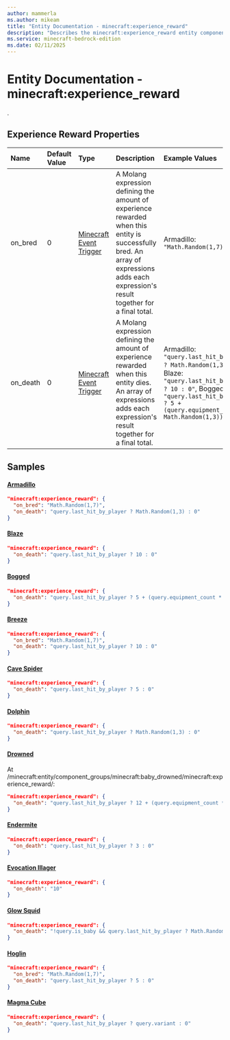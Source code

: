 ```yaml
---
author: mammerla
ms.author: mikeam
title: "Entity Documentation - minecraft:experience_reward"
description: "Describes the minecraft:experience_reward entity component"
ms.service: minecraft-bedrock-edition
ms.date: 02/11/2025 
---
```


# Entity Documentation - minecraft:experience_reward

.


## Experience Reward Properties

|Name       |Default Value |Type |Description |Example Values |
|:----------|:-------------|:----|:-----------|:------------- |
| on_bred | 0 | [Minecraft Event Trigger](../Definitions/NestedTables/triggers.md) | A Molang expression defining the amount of experience rewarded when this entity is successfully bred. An array of expressions adds each expression's result together for a final total. | Armadillo: `"Math.Random(1,7)"` | 
| on_death | 0 | [Minecraft Event Trigger](../Definitions/NestedTables/triggers.md) | A Molang expression defining the amount of experience rewarded when this entity dies. An array of expressions adds each expression's result together for a final total. | Armadillo: `"query.last_hit_by_player ? Math.Random(1,3) : 0"`, Blaze: `"query.last_hit_by_player ? 10 : 0"`, Bogged: `"query.last_hit_by_player ? 5 + (query.equipment_count * Math.Random(1,3)) : 0"` | 

## Samples

#### [Armadillo](https://github.com/Mojang/bedrock-samples/tree/preview/behavior_pack/entities/armadillo.json)


```json
"minecraft:experience_reward": {
  "on_bred": "Math.Random(1,7)",
  "on_death": "query.last_hit_by_player ? Math.Random(1,3) : 0"
}
```

#### [Blaze](https://github.com/Mojang/bedrock-samples/tree/preview/behavior_pack/entities/blaze.json)


```json
"minecraft:experience_reward": {
  "on_death": "query.last_hit_by_player ? 10 : 0"
}
```

#### [Bogged](https://github.com/Mojang/bedrock-samples/tree/preview/behavior_pack/entities/bogged.json)


```json
"minecraft:experience_reward": {
  "on_death": "query.last_hit_by_player ? 5 + (query.equipment_count * Math.Random(1,3)) : 0"
}
```

#### [Breeze](https://github.com/Mojang/bedrock-samples/tree/preview/behavior_pack/entities/breeze.json)


```json
"minecraft:experience_reward": {
  "on_bred": "Math.Random(1,7)",
  "on_death": "query.last_hit_by_player ? 10 : 0"
}
```

#### [Cave Spider](https://github.com/Mojang/bedrock-samples/tree/preview/behavior_pack/entities/cave_spider.json)


```json
"minecraft:experience_reward": {
  "on_death": "query.last_hit_by_player ? 5 : 0"
}
```

#### [Dolphin](https://github.com/Mojang/bedrock-samples/tree/preview/behavior_pack/entities/dolphin.json)


```json
"minecraft:experience_reward": {
  "on_death": "query.last_hit_by_player ? Math.Random(1,3) : 0"
}
```

#### [Drowned](https://github.com/Mojang/bedrock-samples/tree/preview/behavior_pack/entities/drowned.json)

At /minecraft:entity/component_groups/minecraft:baby_drowned/minecraft:experience_reward/: 

```json
"minecraft:experience_reward": {
  "on_death": "query.last_hit_by_player ? 12 + (query.equipment_count * Math.Random(1,3)) : 0"
}
```

#### [Endermite](https://github.com/Mojang/bedrock-samples/tree/preview/behavior_pack/entities/endermite.json)


```json
"minecraft:experience_reward": {
  "on_death": "query.last_hit_by_player ? 3 : 0"
}
```

#### [Evocation Illager](https://github.com/Mojang/bedrock-samples/tree/preview/behavior_pack/entities/evocation_illager.json)


```json
"minecraft:experience_reward": {
  "on_death": "10"
}
```

#### [Glow Squid](https://github.com/Mojang/bedrock-samples/tree/preview/behavior_pack/entities/glow_squid.json)


```json
"minecraft:experience_reward": {
  "on_death": "!query.is_baby && query.last_hit_by_player ? Math.Random(1,3) : 0"
}
```

#### [Hoglin](https://github.com/Mojang/bedrock-samples/tree/preview/behavior_pack/entities/hoglin.json)


```json
"minecraft:experience_reward": {
  "on_bred": "Math.Random(1,7)",
  "on_death": "query.last_hit_by_player ? 5 : 0"
}
```

#### [Magma Cube](https://github.com/Mojang/bedrock-samples/tree/preview/behavior_pack/entities/magma_cube.json)


```json
"minecraft:experience_reward": {
  "on_death": "query.last_hit_by_player ? query.variant : 0"
}
```
